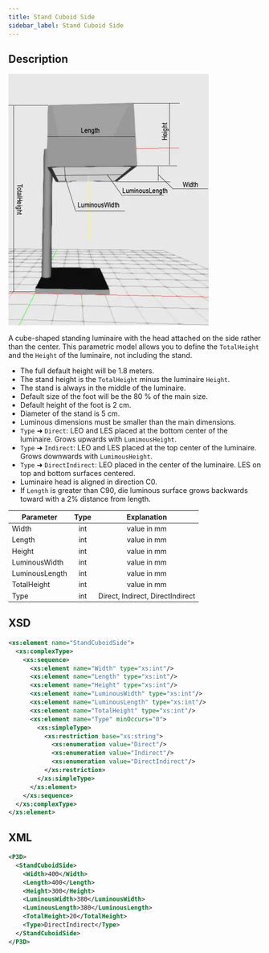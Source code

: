 ```yaml
---
title: Stand Cuboid Side
sidebar_label: Stand Cuboid Side
---
```


## Description

![Stand Cuboid Side](/img/docs/geometry/parametric/stand-cuboid-side.webp)

A cube-shaped standing luminaire with the head attached on the side rather than the center. This parametric model allows you to define the `TotalHeight` and the `Height` of the luminaire, not including the stand.

- The full default height will be 1.8 meters.
- The stand height is the `TotalHeight` minus the luminaire `Height`.
- The stand is always in the middle of the luminaire.
- Default size of the foot will be the 80 % of the main size.
- Default height of the foot is 2 cm.
- Diameter of the stand is 5 cm.
- Luminous dimensions must be smaller than the main dimensions.
- `Type` ➜ `Direct`: LEO and LES placed at the bottom center of the luminaire. Grows upwards with `LumimousHeight`.
- `Type` ➜ `Indirect`: LEO and LES placed at the top center of the luminaire. Grows downwards with `LumimousHeight`.
- `Type` ➜ `DirectIndirect`: LEO placed in the center of the luminaire. LES on top and bottom surfaces centered.
- Luminaire head is aligned in direction C0.
- If `Length` is greater than C90, die luminous surface grows backwards toward with a 2% distance from length.

| Parameter      | Type |           Explanation            |
| -------------- | :--: | :------------------------------: |
| Width          | int  |           value in mm            |
| Length         | int  |           value in mm            |
| Height         | int  |           value in mm            |
| LuminousWidth  | int  |           value in mm            |
| LuminousLength | int  |           value in mm            |
| TotalHeight    | int  |           value in mm            |
| Type           | int  | Direct, Indirect, DirectIndirect |

## XSD

```xml
<xs:element name="StandCuboidSide">
  <xs:complexType>
    <xs:sequence>
      <xs:element name="Width" type="xs:int"/>
      <xs:element name="Length" type="xs:int"/>
      <xs:element name="Height" type="xs:int"/>
      <xs:element name="LuminousWidth" type="xs:int"/>
      <xs:element name="LuminousLength" type="xs:int"/>
      <xs:element name="TotalHeight" type="xs:int"/>
      <xs:element name="Type" minOccurs="0">
        <xs:simpleType>
          <xs:restriction base="xs:string">
            <xs:enumeration value="Direct"/>
            <xs:enumeration value="Indirect"/>
            <xs:enumeration value="DirectIndirect"/>
          </xs:restriction>
        </xs:simpleType>
      </xs:element>
    </xs:sequence>
  </xs:complexType>
</xs:element>
```

## XML

```xml
<P3D>
  <StandCuboidSide>
    <Width>400</Width>
    <Length>400</Length>
    <Height>300</Height>
    <LuminousWidth>380</LuminousWidth>
    <LuminousLength>380</LuminousLength>
    <TotalHeight>20</TotalHeight>
    <Type>DirectIndirect</Type>
  </StandCuboidSide>
</P3D>
```
